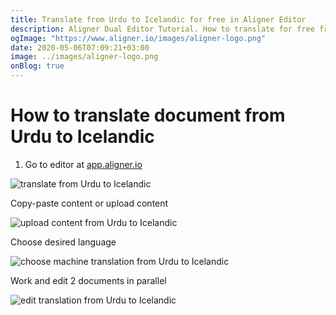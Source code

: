 ```yaml
---
title: Translate from Urdu to Icelandic for free in Aligner Editor
description: Aligner Dual Editor Tutorial. How to translate for free from Urdu to Icelandic. Aligner is multilingual document management platform. 
ogImage: "https://www.aligner.io/images/aligner-logo.png"
date: 2020-05-06T07:09:21+03:00
image: ../images/aligner-logo.png
onBlog: true
---
```


# How to translate document from Urdu to Icelandic

1. Go to editor at [app.aligner.io](https://app.aligner.io "Aligner App web page")

![translate from Urdu to Icelandic](../aligner-blank-editor.png "translate from Urdu to Icelandic")

Copy-paste content or upload content

![upload content from Urdu to Icelandic](../aligner-uploaded-document.png "upload content from Urdu to Icelandic")

Choose desired language

![choose machine translation from Urdu to Icelandic](../aligner-language-dropdown.png "choose machine translation from Urdu to Icelandic")

Work and edit 2 documents in parallel

![edit translation from Urdu to Icelandic](../aligner-double-sitded-editor.png "edit translation from Urdu to Icelandic")

